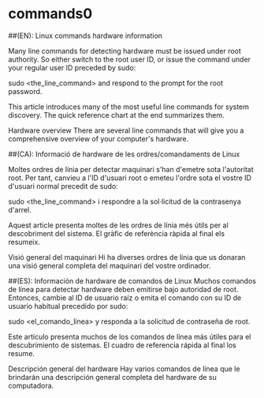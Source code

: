 # commands0
##(EN): Linux commands hardware information

Many line commands for detecting hardware must be issued under root authority. So either switch to the root user ID, or issue the command under your regular user ID preceded by sudo:

sudo <the_line_command>
and respond to the prompt for the root password.

This article introduces many of the most useful line commands for system discovery. The quick reference chart at the end summarizes them.

Hardware overview
There are several line commands that will give you a comprehensive overview of your computer's hardware.

##(CA): Informació de hardware de les ordres/comandaments de Linux

Moltes ordres de línia per detectar maquinari s'han d'emetre sota l'autoritat root. Per tant, canvieu a l'ID d'usuari root o emeteu l'ordre sota el vostre ID d'usuari normal precedit de sudo:

sudo <the_line_command>
i respondre a la sol·licitud de la contrasenya d'arrel.

Aquest article presenta moltes de les ordres de línia més útils per al descobriment del sistema. El gràfic de referència ràpida al final els resumeix.

Visió general del maquinari
Hi ha diverses ordres de línia que us donaran una visió general completa del maquinari del vostre ordinador.

##(ES): Información de hardware de comandos de Linux
Muchos comandos de línea para detectar hardware deben emitirse bajo autoridad de root. Entonces, cambie al ID de usuario raíz o emita el comando con su ID de usuario habitual precedido por sudo:

sudo <el_comando_linea>
y responda a la solicitud de contraseña de root.

Este artículo presenta muchos de los comandos de línea más útiles para el descubrimiento de sistemas. El cuadro de referencia rápida al final los resume.

Descripción general del hardware
Hay varios comandos de línea que le brindarán una descripción general completa del hardware de su computadora.
